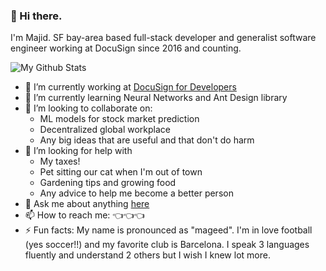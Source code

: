 ### 👋 Hi there.
I'm Majid. SF bay-area based full-stack developer and generalist software engineer working at DocuSign since 2016 and counting.

![My Github Stats](https://github-readme-stats.vercel.app/api?username=mmallis87)

- 🔭 I’m currently working at [DocuSign for Developers](https://beta.developers.docusign.com/)
- 🌱 I’m currently learning Neural Networks and Ant Design library
- 👯 I’m looking to collaborate on:
  - ML models for stock market prediction
  - Decentralized global workplace
  - Any big ideas that are useful and that don't do harm
- 🤔 I’m looking for help with
  - My taxes!
  - Pet sitting our cat when I'm out of town
  - Gardening tips and growing food
  - Any advice to help me become a better person
- 💬 Ask me about anything [here](https://github.com/mmallis87/mmallis87/issues)
- 📫 How to reach me: 👈👈👈
- ⚡ Fun facts: My name is pronounced as "mageed". I'm in love football (yes soccer!!) and my favorite club is Barcelona. I speak 3 languages fluently and understand 2 others but I wish I knew lot more. 
